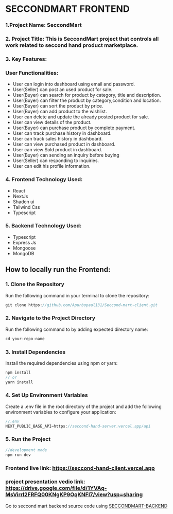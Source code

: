 # SECCONDMART FRONTEND

### 1.Project Name: SeccondMart

### 2. Project Title: This is SeccondMart project that controls all work related to seccond hand product marketplace.

### 3. Key Features:

### User Functionalities:

- User can login into dashboard using email and password.
- User(Seller) can post an used product for sale.
- User(Buyer) can search for product by category, title and description.
- User(Buyer) can filter the product by category,condition and location.
- User(Buyer) can sort the product by price.
- User(Buyer) can add product to the wishlist.
- User can delete and update the already posted product for sale.
- User can view details of the product.
- User(Buyer) can purchase product by complete payment.
- User can track purchase history in dashboard.
- User can track sales history in dashboard.
- User can view purchased product in dashboard.
- User can view Sold product in dashboard.
- User(Buyer) can sending an inquiry before buying
- User(Seller) can responding to inquiries.
- User can edit his profile information.

### 4. Frontend Technology Used:

- React
- NextJs
- Shadcn ui
- Tailwind Css
- Typescript

### 5. Backend Technology Used:

- Typescript
- Express Js
- Mongoose
- MongoDB

## How to locally run the Frontend:

### 1. Clone the Repository

Run the following command in your terminal to clone the repository:

```javascript
git clone https://github.com/Apurbopaul131/Seccond-mart-client.git
```

### 2. Navigate to the Project Directory

Run the following command to by adding expected directory name:

```javascript
cd your-repo-name
```

### 3. Install Dependencies

Install the required dependencies using npm or yarn:

```javascript
npm install
// or
yarn install
```

### 4. Set Up Environment Variables

Create a .env file in the root directory of the project and add the following environment variables to configure your application:

```javascript
//.env
NEXT_PUBLIC_BASE_API=https://seccond-hand-server.vercel.app/api
```

### 5. Run the Project

```javascript
//development mode
npm run dev
```

### Frontend live link: https://seccond-hand-client.vercel.app

### project presentation vedio link: https://drive.google.com/file/d/1YVAq-MsVirrI2FRFQ00KNgKP9OqKNFI7/view?usp=sharing

Go to seccond mart backend source code using [SECCONDMART-BACKEND](https://github.com/Apurbopaul131/Seccond-mart-server.git)
